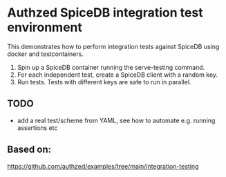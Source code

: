 # Authzed SpiceDB integration test environment
This demonstrates how to perform integration tests against SpiceDB using docker and testcontainers.


1) Spin up a SpiceDB container running the serve-testing command.
2) For each independent test, create a SpiceDB client with a random key.
3) Run tests. Tests with different keys are safe to run in parallel.

## TODO
- add a real test/scheme from YAML, see how to automate e.g. running assertions etc

## Based on:
https://github.com/authzed/examples/tree/main/integration-testing


